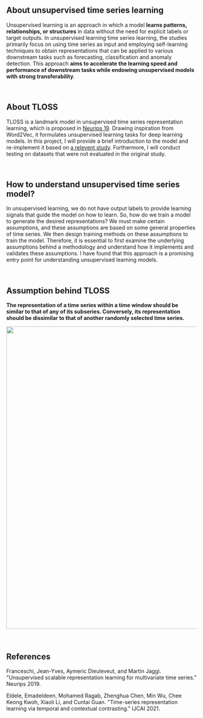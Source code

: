 <br>

About unsupervised time series learning
--------------

Unsupervised learning is an approach in which a model **learns patterns, relationships, or structures** in data without the need for explicit labels or target outputs. In unsupervised learning time series learning, the studies primarily focus on using time series as input and employing self-learning techniques to obtain representations that can be applied to various downstream tasks such as forecasting, classification and anomaly detection. This approach **aims to accelerate the learning speed and performance of downstream tasks while endowing unsupervised models with strong transferability**. 

<br>

About TLOSS
--------------

TLOSS is a landmark model in unsupervised time series representation learning, which is proposed in [Neurips 19](https://proceedings.neurips.cc/paper/2019/hash/53c6de78244e9f528eb3e1cda69699bb-Abstract.html). Drawing inspiration from Word2Vec, it formulates unsupervised learning tasks for deep learning models. In this project, I will provide a brief introduction to the model and re-implement it based on [a relevent study](https://github.com/emadeldeen24/TS-TCC). Furthermore, I will conduct testing on datasets that were not evaluated in the original study.

<br>

How to understand unsupervised time series model?
--------------

In unsupervised learning, we do not have output labels to provide learning signals that guide the model on how to learn. So, how do we train a model to generate the desired representations? We must make certain assumptions, and these assumptions are based on some general properties of time series. We then design training methods on these assumptions to train the model. Therefore, it is essential to first examine the underlying assumptions behind a methodology and understand how it implements and validates these assumptions. I have found that this approach is a promising entry point for understanding unsupervised learning models. 

<br>

Assumption behind TLOSS
--------------

**The representation of a time series within a time window should be similar to that of any of its subseries. Conversely, its representation should be dissimilar to that of another randomly selected time series.**

<p align="center">
<img align="middle" src="https://github.com/Kaimaoge/STmodels_notes/Reproduce%20TLOSS/image/tloss.png" width="800" />
</p>

<br>

References
--------------
Franceschi, Jean-Yves, Aymeric Dieuleveut, and Martin Jaggi. "Unsupervised scalable representation learning for multivariate time series." Neurips 2019.

Eldele, Emadeldeen, Mohamed Ragab, Zhenghua Chen, Min Wu, Chee Keong Kwoh, Xiaoli Li, and Cuntai Guan. "Time-series representation learning via temporal and contextual contrasting." IJCAI 2021.



